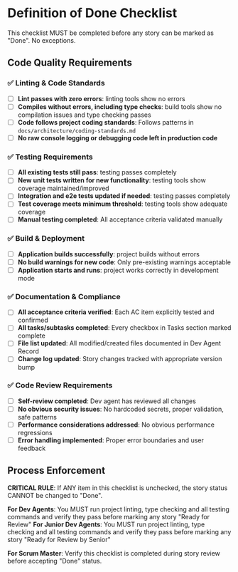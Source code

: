 # Definition of Done Checklist

This checklist MUST be completed before any story can be marked as "Done". No exceptions.

## Code Quality Requirements

### ✅ Linting & Code Standards

- [ ] **Lint passes with zero errors**: linting tools show no errors
- [ ] **Compiles without errors, including type checks**: build tools show no compilation issues and type checking passes
- [ ] **Code follows project coding standards**: Follows patterns in `docs/architecture/coding-standards.md`
- [ ] **No raw console logging or debugging code left in production code**

### ✅ Testing Requirements

- [ ] **All existing tests still pass**: testing passes completely
- [ ] **New unit tests written for new functionality**: testing tools show coverage maintained/improved
- [ ] **Integration and e2e tests updated if needed**: testing passes completely
- [ ] **Test coverage meets minimum threshold**: testing tools show adequate coverage
- [ ] **Manual testing completed**: All acceptance criteria validated manually

### ✅ Build & Deployment

- [ ] **Application builds successfully**: project builds without errors
- [ ] **No build warnings for new code**: Only pre-existing warnings acceptable
- [ ] **Application starts and runs**: project works correctly in development mode

### ✅ Documentation & Compliance

- [ ] **All acceptance criteria verified**: Each AC item explicitly tested and confirmed
- [ ] **All tasks/subtasks completed**: Every checkbox in Tasks section marked complete
- [ ] **File list updated**: All modified/created files documented in Dev Agent Record
- [ ] **Change log updated**: Story changes tracked with appropriate version bump

### ✅ Code Review Requirements

- [ ] **Self-review completed**: Dev agent has reviewed all changes
- [ ] **No obvious security issues**: No hardcoded secrets, proper validation, safe patterns
- [ ] **Performance considerations addressed**: No obvious performance regressions
- [ ] **Error handling implemented**: Proper error boundaries and user feedback

## Process Enforcement

**CRITICAL RULE**: If ANY item in this checklist is unchecked, the story status CANNOT be changed to "Done".

**For Dev Agents**: You MUST run project linting, type checking and all testing commands and verify they pass before marking any story "Ready for Review"
**For Junior Dev Agents**: You MUST run project linting, type checking and all testing commands and verify they pass before marking any story "Ready for Review by Senior"

**For Scrum Master**: Verify this checklist is completed during story review before accepting "Done" status.
